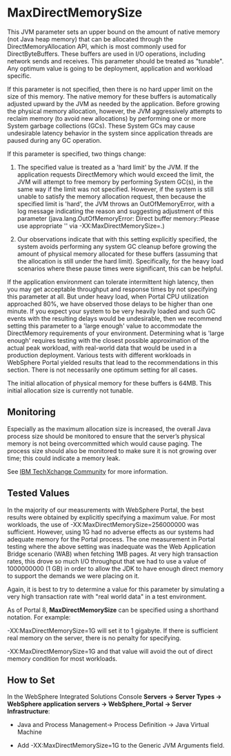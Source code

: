# MaxDirectMemorySize

This JVM parameter sets an upper bound on the amount of native memory (not Java heap memory) that
can be allocated through the DirectMemoryAllocation API, which is most commonly used for
DirectByteBuffers. These buffers are used in I/O operations, including network sends and receives. This
parameter should be treated as "tunable". Any optimum value is going to be deployment, application and
workload specific.

If this parameter is not specified, then there is no hard upper limit on the size of this memory. The native
memory for these buffers is automatically adjusted upward by the JVM as needed by the application.
Before growing the physical memory allocation, however, the JVM aggressively attempts to reclaim
memory (to avoid new allocations) by performing one or more System garbage collections (GCs). These
System GCs may cause undesirable latency behavior in the system since application threads are paused
during any GC operation.

If this parameter is specified, two things change:

1. The specified value is treated as a 'hard limit' by the JVM. If the application requests DirectMemory
which would exceed the limit, the JVM will attempt to free memory by performing System GC(s), in
the same way if the limit was not specified. However, if the system is still unable to satisfy the
memory allocation request, then because the specified limit is 'hard', the JVM throws an
OutOfMemoryError, with a log message indicating the reason and suggesting adjustment of this
parameter (java.lang.OutOfMemoryError: Direct buffer memory::Please use appropriate '<size>'
via -XX:MaxDirectMemorySize=<size>.)

2. Our observations indicate that with this setting explicitly specified, the system avoids performing
any system GC cleanup before growing the amount of physical memory allocated for these buffers
(assuming that the allocation is still under the hard limit). Specifically, for the heavy load scenarios
where these pause times were significant, this can be helpful.

If the application environment can tolerate intermittent high latency, then you may get acceptable
throughput and response times by not specifying this parameter at all. But under heavy load, when Portal
CPU utilization approached 80%, we have observed those delays to be higher than one minute. If you
expect your system to be very heavily loaded and such GC events with the resulting delays would be
undesirable, then we recommend setting this parameter to a 'large enough' value to accommodate the
DirectMemory requirements of your environment. Determining what is 'large enough' requires testing with
the closest possible approximation of the actual peak workload, with real-world data that would be used in
a production deployment. Various tests with different workloads in WebSphere Portal yielded results that
lead to the recommendations in this section. There is not necessarily one optimum setting for all cases.

The initial allocation of physical memory for these buffers is 64MB. This initial allocation size is currently
not tunable.

## Monitoring
Especially as the maximum allocation size is increased, the overall Java process size should be monitored to
ensure that the server’s physical memory is not being overcommitted which would cause paging. The
process size should also be monitored to make sure it is not growing over time; this could indicate a
memory leak. 

See [IBM TechXchange Community](https://www.ibm.com/developerworks/community/blogs/kevgrig/entry/tracking_directbytebuffer_allocations_and_frees_in_ibm_java) for more information.

## Tested Values
In the majority of our measurements with WebSphere Portal, the best results were obtained by explicitly
specifying a maximum value. For most workloads, the use of -XX:MaxDirectMemorySize=256000000 was
sufficient. However, using 1G had no adverse effects as our systems had adequate memory for the Portal
process. The one measurement in Portal testing where the above setting was inadequate was the Web
Application Bridge scenario (WAB) when fetching 1MB pages. At very high transaction rates, this drove so
much I/O throughput that we had to use a value of 1000000000 (1 GB) in order to allow the JDK to have
enough direct memory to support the demands we were placing on it.

Again, it is best to try to determine a value for this parameter by simulating a very high transaction rate
with "real world data" in a test environment.

As of Portal 8, **MaxDirectMemorySize** can be specified using a shorthand notation. For example:

-XX:MaxDirectMemorySize=1G will set it to 1 gigabyte. If there is sufficient real memory on the server, there is no penalty for specifying.
    
-XX:MaxDirectMemorySize=1G and that value will avoid the out of direct memory condition for most workloads.

## How to Set

In the WebSphere Integrated Solutions Console **Servers → Server Types → WebSphere application servers → WebSphere_Portal → Server Infrastructure**:

- Java and Process Management→ Process Definition → Java Virtual Machine

- Add -XX:MaxDirectMemorySize=1G to the Generic JVM Arguments field.